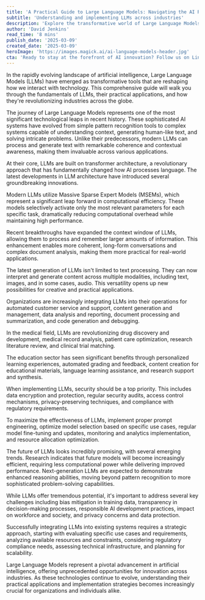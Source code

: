 ```yaml
---
title: 'A Practical Guide to Large Language Models: Navigating the AI Revolution'
subtitle: 'Understanding and implementing LLMs across industries'
description: 'Explore the transformative world of Large Language Models (LLMs) in this comprehensive guide. Learn about their evolution, practical applications across industries, implementation best practices, and future trends. Discover how these AI tools are revolutionizing enterprise solutions, healthcare, education, and more.'
author: 'David Jenkins'
read_time: '8 mins'
publish_date: '2025-03-09'
created_date: '2025-03-09'
heroImage: 'https://images.magick.ai/ai-language-models-header.jpg'
cta: 'Ready to stay at the forefront of AI innovation? Follow us on LinkedIn for regular updates on LLM developments, implementation strategies, and industry insights that can help your organization harness the power of artificial intelligence.'
---
```


In the rapidly evolving landscape of artificial intelligence, Large Language Models (LLMs) have emerged as transformative tools that are reshaping how we interact with technology. This comprehensive guide will walk you through the fundamentals of LLMs, their practical applications, and how they're revolutionizing industries across the globe.

The journey of Large Language Models represents one of the most significant technological leaps in recent history. These sophisticated AI systems have evolved from simple pattern recognition tools to complex systems capable of understanding context, generating human-like text, and solving intricate problems. Unlike their predecessors, modern LLMs can process and generate text with remarkable coherence and contextual awareness, making them invaluable across various applications.

At their core, LLMs are built on transformer architecture, a revolutionary approach that has fundamentally changed how AI processes language. The latest developments in LLM architecture have introduced several groundbreaking innovations.

Modern LLMs utilize Massive Sparse Expert Models (MSEMs), which represent a significant leap forward in computational efficiency. These models selectively activate only the most relevant parameters for each specific task, dramatically reducing computational overhead while maintaining high performance.

Recent breakthroughs have expanded the context window of LLMs, allowing them to process and remember larger amounts of information. This enhancement enables more coherent, long-form conversations and complex document analysis, making them more practical for real-world applications.

The latest generation of LLMs isn't limited to text processing. They can now interpret and generate content across multiple modalities, including text, images, and in some cases, audio. This versatility opens up new possibilities for creative and practical applications.

Organizations are increasingly integrating LLMs into their operations for automated customer service and support, content generation and management, data analysis and reporting, document processing and summarization, and code generation and debugging.

In the medical field, LLMs are revolutionizing drug discovery and development, medical record analysis, patient care optimization, research literature review, and clinical trial matching.

The education sector has seen significant benefits through personalized learning experiences, automated grading and feedback, content creation for educational materials, language learning assistance, and research support and synthesis.

When implementing LLMs, security should be a top priority. This includes data encryption and protection, regular security audits, access control mechanisms, privacy-preserving techniques, and compliance with regulatory requirements.

To maximize the effectiveness of LLMs, implement proper prompt engineering, optimize model selection based on specific use cases, regular model fine-tuning and updates, monitoring and analytics implementation, and resource allocation optimization.

The future of LLMs looks incredibly promising, with several emerging trends. Research indicates that future models will become increasingly efficient, requiring less computational power while delivering improved performance. Next-generation LLMs are expected to demonstrate enhanced reasoning abilities, moving beyond pattern recognition to more sophisticated problem-solving capabilities.

While LLMs offer tremendous potential, it's important to address several key challenges including bias mitigation in training data, transparency in decision-making processes, responsible AI development practices, impact on workforce and society, and privacy concerns and data protection.

Successfully integrating LLMs into existing systems requires a strategic approach, starting with evaluating specific use cases and requirements, analyzing available resources and constraints, considering regulatory compliance needs, assessing technical infrastructure, and planning for scalability.

Large Language Models represent a pivotal advancement in artificial intelligence, offering unprecedented opportunities for innovation across industries. As these technologies continue to evolve, understanding their practical applications and implementation strategies becomes increasingly crucial for organizations and individuals alike.